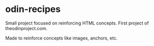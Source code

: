 # odin-recipes

Small project focused on reinforcing HTML concepts. First project of theodinproject.com.

Made to reinforce concepts like images, anchors, etc.